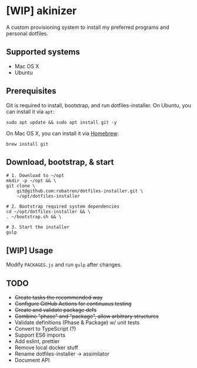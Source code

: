 # [WIP] akinizer

A custom provisioning system to install my preferred programs and personal dotfiles.

## Supported systems

-   Mac OS X
-   Ubuntu

## Prerequisites

Git is required to install, bootstrap, and run dotfiles-installer. On Ubuntu, you can install it via `apt`:

    sudo apt update && sudo apt install git -y

On Mac OS X, you can install it via [Homebrew](https://brew.sh/):

    brew install git

## Download, bootstrap, & start

    # 1. Download to ~/opt
    mkdir -p ~/opt && \
    git clone \
        git@github.com:robatron/dotfiles-installer.git \
        ~/opt/dotfiles-installer

    # 2. Bootstrap required system dependencies
    cd ~/opt/dotfiles-installer && \
    . ~/bootstrap.sh && \

    # 3. Start the installer
    gulp

## [WIP] Usage

Modify `PACKAGES.js` and run `gulp` after changes.

## TODO

-   ~~Create tasks the recommended way~~
-   ~~Configure GitHub Actions for continuous testing~~
-   ~~Create and validate package defs~~
-   ~~Combine "phase" and "package", allow arbitrary structures~~
-   Validate definitions (Phase & Package) w/ unit tests
-   Convert to TypeScript (?)
-   Support ES6 imports
-   Add eslint, prettier
-   Remove local docker stuff
-   Rename dotfiles-installer -> assimilator
-   Document API
